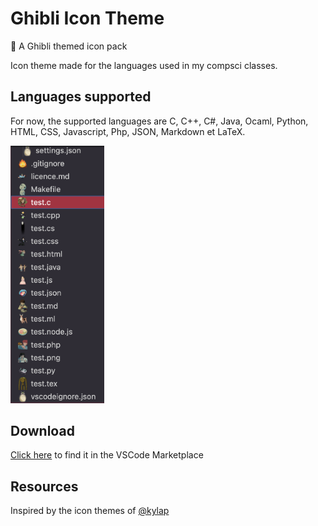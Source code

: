 # Ghibli Icon Theme

🎀 A Ghibli themed icon pack

Icon theme made for the languages used in my compsci classes.

## Languages supported

For now, the supported languages are C, C++, C#, Java, Ocaml, Python, HTML, CSS, Javascript, Php, JSON, Markdown et LaTeX.

<img width="150" alt="Screen Shot 2023-02_15" src="overview.png">

## Download

[Click here](https://marketplace.visualstudio.com/items?itemName=mchlln.vscode-ghibli-icon-theme) to find it in the VSCode Marketplace

## Resources

Inspired by the icon themes of [@kylap](https://github.com/klyap)
